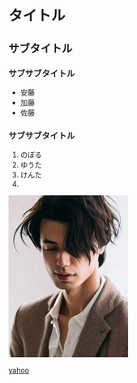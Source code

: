 # タイトル
## サブタイトル
### サブサブタイトル
- 安藤
- 加藤
- 佐藤
### サブサブタイトル
1. のぼる
2. ゆうた
3. けんた
4. 
![ぼくの写真](イケメン風男性.jpeg)

[yahoo](https://www.yahoo.co.jp)
